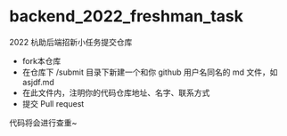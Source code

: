 # backend_2022_freshman_task

2022 杭助后端招新小任务提交仓库

- fork本仓库
- 在仓库下 /submit 目录下新建一个和你 github 用户名同名的 md 文件，如 asjdf.md
- 在此文件内，注明你的代码仓库地址、名字、联系方式
- 提交 Pull request

代码将会进行查重~
